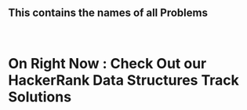 <strong> <h2>This contains the names of all Problems </h2></strong><br>
<h1><strong>On Right Now  : Check Out our HackerRank Data Structures Track Solutions</strong></h1>
